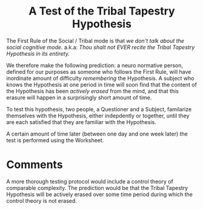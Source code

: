 <h1 align="center" >A Test of the Tribal Tapestry Hypothesis</h1>

The First Rule of the Social / Tribal mode is that *we don't talk about the social cognitive mode.* a.k.a: *Thou shalt not EVER recite the Tribal Tapestry Hypothesis in its entirety.*

We therefore make the following prediction: a neuro normative person, defined for our purposes as someone who follows the First Rule, will have inordinate amount of difficulty *remembering* the Hypothesis. A subject who knows the Hypothesis at one period in time will soon find that the content of the Hypothesis has been *actively erased* from the mind, and that this erasure will happen in a surprisingly short amount of time.

To test this hypothesis, two people, a Questioner and a Subject, familarize themselves with the Hypothesis, either indepdently or together, until they are each satisfied that they are familiar with the Hypothesis.

A certain amount of time later (between one day and one week later) the test is performed using the Worksheet.

# Comments

A more thorough testing protocol would include a control theory of comparable complexity. The prediction would be that the Tribal Tapestry Hypothesis will be actively erased over some time period during which the control theory is not erased.
   
